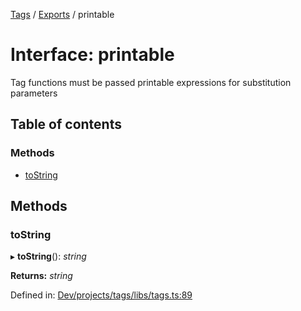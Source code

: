 [Tags](../README.md) / [Exports](../modules.md) / printable

# Interface: printable

Tag functions must be passed printable expressions for substitution parameters

## Table of contents

### Methods

- [toString](printable.md#tostring)

## Methods

### toString

▸ **toString**(): *string*

**Returns:** *string*

Defined in: [Dev/projects/tags/libs/tags.ts:89](https://github.com/jr-grenoble/tags/blob/d82fab7/libs/tags.ts#L89)
